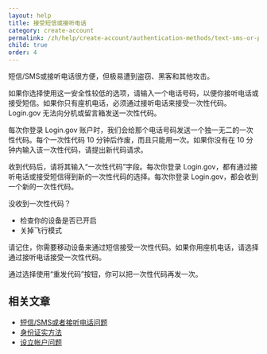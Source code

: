 ```yaml
---
layout: help
title: 接受短信或接听电话
category: create-account
permalink: /zh/help/create-account/authentication-methods/text-sms-or-phone-call/
child: true
order: 4
---
```


短信/SMS或接听电话很方便，但极易遭到盗窃、黑客和其他攻击。

如果你选择使用这一安全性较低的选项，请输入一个电话号码，以便你接听电话或接受短信。如果你只有座机电话，必须通过接听电话来接受一次性代码。Login.gov 无法向分机或留言箱发送一次性代码。

每次你登录 Login.gov 账户时，我们会给那个电话号码发送一个独一无二的一次性代码。每个一次性代码 10 分钟后作废，而且只能用一次。如果你没有在 10 分钟内输入该一次性代码，请提出新代码请求。

收到代码后，请将其输入“一次性代码”字段。每次你登录 Login.gov，都有通过接听电话或接受短信得到新的一次性代码的选择。每次你登录 Login.gov，都会收到一个新的一次性代码。

<div id="didn-t-receive-your-one-time-code">没收到一次性代码？</div>

* 检查你的设备是否已开启
* 关掉飞行模式

请记住，你需要移动设备来通过短信接受一次性代码。如果你用座机电话，请选择通过接听电话接受一次性代码。

通过选择使用“重发代码”按钮，你可以把一次性代码再发一次。


## 相关文章

* [短信/SMS或者接听电话问题](/zh/help/trouble-signing-in/authentication/issues-with-text-sms-phone-call/)
* [身份证实方法](/zh/help/create-account/authentication-methods/)
* [设立帐户问题](/zh/help/create-account/issues-creating-an-account/)
